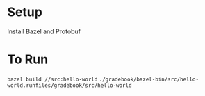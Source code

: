 # Setup
Install Bazel and Protobuf

# To Run
`bazel build //src:hello-world`
`./gradebook/bazel-bin/src/hello-world.runfiles/gradebook/src/hello-world`
